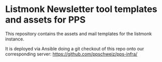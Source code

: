 # Listmonk Newsletter tool templates and assets for PPS

This repository contains the assets and mail templates for the listmonk instance.

It is deployed via Ansible doing a git checkout of this repo onto our corresponding server:
https://github.com/ppschweiz/pps-infra/